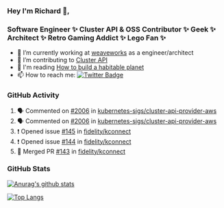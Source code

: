 ### Hey I'm Richard 👋, 

<h3 align="left">Software Engineer ✨ Cluster API & OSS Contributor ✨ Geek ✨ Architect ✨ Retro Gaming Addict ✨ Lego Fan ✨</h3>

- 🔭 I’m currently working at [weaveworks](https://github.com/weaveworks) as a engineer/architect
- 👯 I’m contributing to [Cluster API](https://github.com/kubernetes-sigs/cluster-api-provider-aws/pulls?q=is%3Aissue+is%3Apr+author%3Arichardcase+)
- 💬 I'm reading [How to build a habitable planet](https://www.amazon.co.uk/How-Build-Habitable-Planet-Humankind/dp/0691140065)
- 📫 How to reach me: [![Twitter Badge](https://img.shields.io/badge/-@fruit_case-00acee?style=flat&logo=Twitter&logoColor=white)](https://twitter.com/intent/follow?screen_name=fruit_case "Follow on Twitter")

### GitHub Activity 

<!--START_SECTION:activity-->
1. 🗣 Commented on [#2006](https://github.com/kubernetes-sigs/cluster-api-provider-aws/issues/2006) in [kubernetes-sigs/cluster-api-provider-aws](https://github.com/kubernetes-sigs/cluster-api-provider-aws)
2. 🗣 Commented on [#2006](https://github.com/kubernetes-sigs/cluster-api-provider-aws/issues/2006) in [kubernetes-sigs/cluster-api-provider-aws](https://github.com/kubernetes-sigs/cluster-api-provider-aws)
3. ❗️ Opened issue [#145](https://github.com/fidelity/kconnect/issues/145) in [fidelity/kconnect](https://github.com/fidelity/kconnect)
4. ❗️ Opened issue [#144](https://github.com/fidelity/kconnect/issues/144) in [fidelity/kconnect](https://github.com/fidelity/kconnect)
5. 🎉 Merged PR [#143](https://github.com/fidelity/kconnect/pull/143) in [fidelity/kconnect](https://github.com/fidelity/kconnect)
<!--END_SECTION:activity-->

### GitHub Stats

[![Anurag's github stats](https://github-readme-stats.vercel.app/api?username=richardcase&count_private=true&show_icons=true)](https://github.com/anuraghazra/github-readme-stats)

[![Top Langs](https://github-readme-stats.vercel.app/api/top-langs/?username=richardcase&hide=html&layout=compact)](https://github.com/anuraghazra/github-readme-stats)
